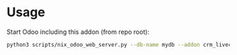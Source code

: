 # Usage

Start Odoo including this addon (from repo root):

```bash
python3 scripts/nix_odoo_web_server.py --db-name mydb --addon crm_livechat
```
